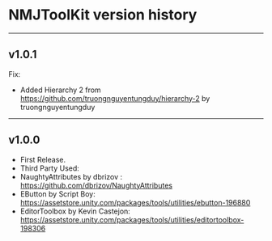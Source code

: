 # NMJToolKit version history

---

## v1.0.1
 Fix:
  - Added Hierarchy 2 from https://github.com/truongnguyentungduy/hierarchy-2 by truongnguyentungduy

---

## v1.0.0
  - First Release.
  - Third Party Used:
  - NaughtyAttributes by dbrizov : https://github.com/dbrizov/NaughtyAttributes
  - EButton by Script Boy: https://assetstore.unity.com/packages/tools/utilities/ebutton-196880
  - EditorToolbox by Kevin Castejon: https://assetstore.unity.com/packages/tools/utilities/editortoolbox-198306